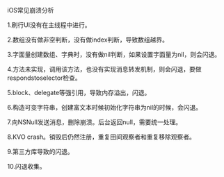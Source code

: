 iOS常见崩溃分析

1.刷行UI没有在主线程中进行。

2.数组没有做非空判断，没有做index判断，导致数组越界。

3.字面量创建数组、字典时，没有做nil判断，如果设置字面量为nil，则会闪退。

4.方法未实现，调用该方法，也没有实现消息转发机制，则会闪退，要做respondstoselector检查。

5.block、delegate等强引用，导致内存溢出，闪退。

6.构造可变字符串，创建富文本时候初始化字符串为nil的时候，会闪退。

7.向NSNull发送消息，删除崩溃。后台返回null，需要统一处理。

8.KVO crash。销毁后仍然注册，重复田间观察者和重复移除观察者。

9.第三方库导致的闪退。

10.闪退收集。

